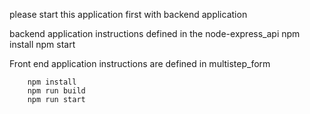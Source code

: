 please start this application  first with backend application

backend application instructions defined in the node-express_api
        npm install
        npm start

Front end application instructions are defined in multistep_form

        npm install
        npm run build
        npm run start
        